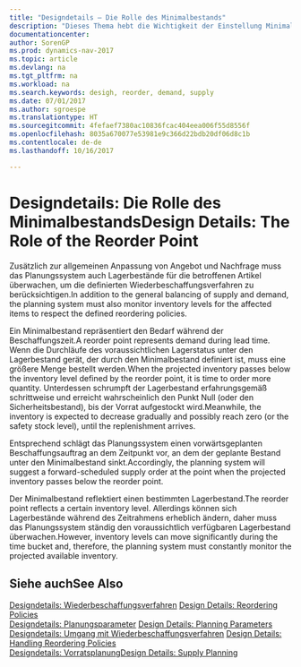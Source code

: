 ```yaml
---
title: "Designdetails – Die Rolle des Minimalbestands"
description: "Dieses Thema hebt die Wichtigkeit der Einstellung Minimalbed hervor, damit Sie wissen, wann Sie den Bestand erneuern müssen."
documentationcenter: 
author: SorenGP
ms.prod: dynamics-nav-2017
ms.topic: article
ms.devlang: na
ms.tgt_pltfrm: na
ms.workload: na
ms.search.keywords: desigh, reorder, demand, supply
ms.date: 07/01/2017
ms.author: sgroespe
ms.translationtype: HT
ms.sourcegitcommit: 4fefaef7380ac10836fcac404eea006f55d8556f
ms.openlocfilehash: 8035a670077e53981e9c366d22bdb20df06d8c1b
ms.contentlocale: de-de
ms.lasthandoff: 10/16/2017

---
```

# <a name="design-details-the-role-of-the-reorder-point"></a><span data-ttu-id="d478c-103">Designdetails: Die Rolle des Minimalbestands</span><span class="sxs-lookup"><span data-stu-id="d478c-103">Design Details: The Role of the Reorder Point</span></span>
<span data-ttu-id="d478c-104">Zusätzlich zur allgemeinen Anpassung von Angebot und Nachfrage muss das Planungssystem auch Lagerbestände für die betroffenen Artikel überwachen, um die definierten Wiederbeschaffungsverfahren zu berücksichtigen.</span><span class="sxs-lookup"><span data-stu-id="d478c-104">In addition to the general balancing of supply and demand, the planning system must also monitor inventory levels for the affected items to respect the defined reordering policies.</span></span>  
  
<span data-ttu-id="d478c-105">Ein Minimalbestand repräsentiert den Bedarf während der Beschaffungszeit.</span><span class="sxs-lookup"><span data-stu-id="d478c-105">A reorder point represents demand during lead time.</span></span> <span data-ttu-id="d478c-106">Wenn die Durchläufe des voraussichtlichen Lagerstatus unter den Lagerbestand gerät, der durch den Minimalbestand definiert ist, muss eine größere Menge bestellt werden.</span><span class="sxs-lookup"><span data-stu-id="d478c-106">When the projected inventory passes below the inventory level defined by the reorder point, it is time to order more quantity.</span></span> <span data-ttu-id="d478c-107">Unterdessen schrumpft der Lagerbestand erfahrungsgemäß schrittweise und erreicht wahrscheinlich den Punkt Null (oder den Sicherheitsbestand), bis der Vorrat aufgestockt wird.</span><span class="sxs-lookup"><span data-stu-id="d478c-107">Meanwhile, the inventory is expected to decrease gradually and possibly reach zero (or the safety stock level), until the replenishment arrives.</span></span>  
  
<span data-ttu-id="d478c-108">Entsprechend schlägt das Planungssystem einen vorwärtsgeplanten Beschaffungsauftrag an dem Zeitpunkt vor, an dem der geplante Bestand unter den Minimalbestand sinkt.</span><span class="sxs-lookup"><span data-stu-id="d478c-108">Accordingly, the planning system will suggest a forward-scheduled supply order at the point when the projected inventory passes below the reorder point.</span></span>  
  
<span data-ttu-id="d478c-109">Der Minimalbestand reflektiert einen bestimmten Lagerbestand.</span><span class="sxs-lookup"><span data-stu-id="d478c-109">The reorder point reflects a certain inventory level.</span></span> <span data-ttu-id="d478c-110">Allerdings können sich Lagerbestände während des Zeitrahmens erheblich ändern, daher muss das Planungssystem ständig den voraussichtlich verfügbaren Lagerbestand überwachen.</span><span class="sxs-lookup"><span data-stu-id="d478c-110">However, inventory levels can move significantly during the time bucket and, therefore, the planning system must constantly monitor the projected available inventory.</span></span>  
  
## <a name="see-also"></a><span data-ttu-id="d478c-111">Siehe auch</span><span class="sxs-lookup"><span data-stu-id="d478c-111">See Also</span></span>  
<span data-ttu-id="d478c-112">[Designdetails: Wiederbeschaffungsverfahren](design-details-reordering-policies.md) </span><span class="sxs-lookup"><span data-stu-id="d478c-112">[Design Details: Reordering Policies](design-details-reordering-policies.md) </span></span>  
<span data-ttu-id="d478c-113">[Designdetails: Planungsparameter](design-details-planning-parameters.md) </span><span class="sxs-lookup"><span data-stu-id="d478c-113">[Design Details: Planning Parameters](design-details-planning-parameters.md) </span></span>  
<span data-ttu-id="d478c-114">[Designdetails: Umgang mit Wiederbeschaffungsverfahren](design-details-handling-reordering-policies.md) </span><span class="sxs-lookup"><span data-stu-id="d478c-114">[Design Details: Handling Reordering Policies](design-details-handling-reordering-policies.md) </span></span>  
[<span data-ttu-id="d478c-115">Designdetails: Vorratsplanung</span><span class="sxs-lookup"><span data-stu-id="d478c-115">Design Details: Supply Planning</span></span>](design-details-supply-planning.md)
